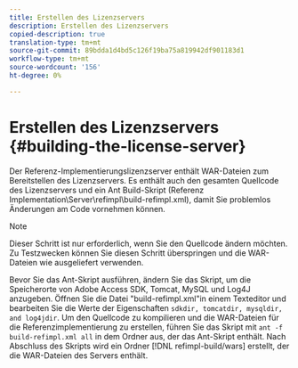 ```yaml
---
title: Erstellen des Lizenzservers
description: Erstellen des Lizenzservers
copied-description: true
translation-type: tm+mt
source-git-commit: 89bdda1d4bd5c126f19ba75a819942df901183d1
workflow-type: tm+mt
source-wordcount: '156'
ht-degree: 0%

---
```



# Erstellen des Lizenzservers {#building-the-license-server}

Der Referenz-Implementierungslizenzserver enthält WAR-Dateien zum Bereitstellen des Lizenzservers. Es enthält auch den gesamten Quellcode des Lizenzservers und ein Ant Build-Skript (Referenz Implementation\Server\refimpl\build-refimpl.xml), damit Sie problemlos Änderungen am Code vornehmen können.

>[!NOTE]
>
>Dieser Schritt ist nur erforderlich, wenn Sie den Quellcode ändern möchten. Zu Testzwecken können Sie diesen Schritt überspringen und die WAR-Dateien wie ausgeliefert verwenden.

Bevor Sie das Ant-Skript ausführen, ändern Sie das Skript, um die Speicherorte von Adobe Access SDK, Tomcat, MySQL und Log4J anzugeben. Öffnen Sie die Datei &quot;build-refimpl.xml&quot;in einem Texteditor und bearbeiten Sie die Werte der Eigenschaften `sdkdir, tomcatdir, mysqldir, and log4jdir`. Um den Quellcode zu kompilieren und die WAR-Dateien für die Referenzimplementierung zu erstellen, führen Sie das Skript mit `ant -f build-refimpl.xml all` in dem Ordner aus, der das Ant-Skript enthält. Nach Abschluss des Skripts wird ein Ordner [!DNL refimpl-build/wars] erstellt, der die WAR-Dateien des Servers enthält.
